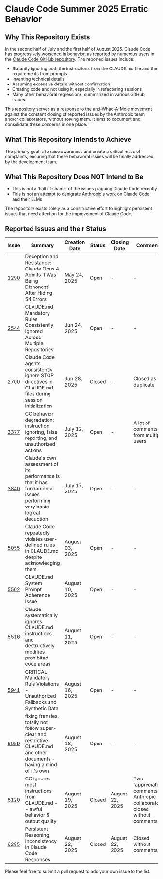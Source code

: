 # Claude Code Summer 2025 Erratic Behavior

## Why This Repository Exists

In the second half of July and the first half of August 2025, Claude Code has progressively worsened in behavior, as reported by numerous users in the [Claude Code GitHub repository](https://github.com/anthropics/claude-code). The reported issues include:

- Blatantly ignoring both the instructions from the CLAUDE.md file and the requirements from prompts
- Inventing technical details
- Assuming excessive details without confirmation
- Creating code and not using it, especially in refactoring sessions
- Many other behavioral regressions, summarized in various GitHub issues

This repository serves as a response to the anti-Whac-A-Mole movement against the constant closing of reported issues by the Anthropic team and/or collaborators, without solving them. It aims to document and consolidate these concerns in one place.

## What This Repository Intends to Achieve

The primary goal is to raise awareness and create a critical mass of complaints, ensuring that these behavioral issues will be finally addressed by the development team.

## What This Repository Does NOT Intend to Be

- This is not a 'hall of shame' of the issues plaguing Claude Code recently
- This is not an attempt to denigrate Anthropic's work on Claude Code and their LLMs

The repository exists solely as a constructive effort to highlight persistent issues that need attention for the improvement of Claude Code.

## Reported Issues and their Status

| Issue                                                         | Summary                                                                                                                   | Creation Date   | Status | Closing Date    | Comments                                                                        |
|---------------------------------------------------------------|---------------------------------------------------------------------------------------------------------------------------|-----------------|--------|-----------------|---------------------------------------------------------------------------------|
| [1290](https://github.com/anthropics/claude-code/issues/1290) | Deception and Resistance: Claude Opus 4 Admits 'I Was Being Dishonest' After Hiding 54 Errors                             | May 24, 2025    | Open   | -               | -                                                                               |
| [2544](https://github.com/anthropics/claude-code/issues/2544) | CLAUDE.md Mandatory Rules Consistently Ignored Across Multiple Repositories                                               | Jun 24, 2025    | Open   | -               | -                                                                               |
| [2700](https://github.com/anthropics/claude-code/issues/2700) | Claude Code agents consistently ignore STOP directives in CLAUDE.md files during session initialization                   | Jun 28, 2025    | Closed | -               | Closed as duplicate                                                             |
| [3377](https://github.com/anthropics/claude-code/issues/3377) | CC behavior degradation: instruction ignoring, false reporting, and unauthorized actions                                  | July 12, 2025   | Open   | -               | A lot of comments from multiple users                                           |
| [3840](https://github.com/anthropics/claude-code/issues/3840) | Claude's own assessment of its performance is that it has fundamental issues performing very basic logical deduction      | July 17, 2025   | Open   | -               | -                                                                               |
| [5055](https://github.com/anthropics/claude-code/issues/5055) | Claude Code repeatedly violates user-defined rules in CLAUDE.md despite acknowledging them                                | August 03, 2025 | Open   | -               | -                                                                               |
| [5502](https://github.com/anthropics/claude-code/issues/5502) | CLAUDE.md System Prompt Adherence Issue                                                                                   | August 10, 2025 | Open   | -               | -                                                                               |
| [5516](https://github.com/anthropics/claude-code/issues/5516) | Claude systematically ignores CLAUDE.md instructions and destructively modifies prohibited code areas                     | August 11, 2025 | Open   | -               | -                                                                               |
| [5941](https://github.com/anthropics/claude-code/issues/5941) | CRITICAL: Mandatory Rule Violations - Unauthorized Fallbacks and Synthetic Data                                           | August 16, 2025 | Open   | -               | -                                                                               |
| [6059](https://github.com/anthropics/claude-code/issues/6059) | fixing frenzies, totally not follow super-clear and restrictive CLAUDE.md and other documents - having a mind of it's own | August 18, 2025 | Open   | -               | -                                                                               |
| [6120](https://github.com/anthropics/claude-code/issues/6120) | CC ignores most instructions from CLAUDE.md -- awful behavior & output quality                                            | August 19, 2025 | Closed | August 22, 2025 | Two 'appreciation' comments by Anthropic collaborators, closed without comments |
| [6285](https://github.com/anthropics/claude-code/issues/6285) | Persistent Reasoning Inconsistency in Claude Code Responses                                                               | August 22, 2025 | Closed | August 22, 2025 | Closed without comments                                                         |

Please feel free to submit a pull request to add your own issue to the list.